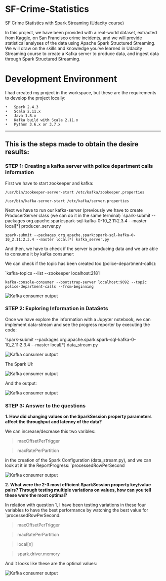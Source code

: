 # SF-Crime-Statistics
SF Crime Statistics with Spark Streaming (Udacity course)

In this project, we have been provided with a real-world dataset, extracted from Kaggle, on San Francisco crime incidents, and we will provide statistical analyses of the data using Apache Spark Structured Streaming. We will draw on the skills and knowledge you've learned in Udacity Streaming course to create a Kafka server to produce data, and ingest data through Spark Structured Streaming.

# Development Environment
I had created my project in the workspace, but these are the requirements to develop the project locally:

    •	Spark 2.4.3
    •	Scala 2.11.x
    •	Java 1.8.x
    •	Kafka build with Scala 2.11.x
    •	Python 3.6.x or 3.7.x

--------------------------------------------------------------------------------------------------
This is the steps made to obtain the desire results:
--------------------------------------------------------------------------------------------------

### STEP 1: Creating a kafka server with police department calls information
First we have to start zookeeper and kafka:

  `/usr/bin/zookeeper-server-start /etc/kafka/zookeeper.properties`
  
  `/usr/bin/kafka-server-start /etc/kafka/server.properties`


Next we have to run our kafka-server (previously we have to create ProducerServer class (we can do it in the same terminal)
  `spark-submit --packages org.apache.spark:spark-sql-kafka-0-10_2.11:2.3.4 --master local[*] producer_server.py
  
  `spark-submit --packages org.apache.spark:spark-sql-kafka-0-10_2.11:2.3.4 --master local[*] kafka_server.py`
  

And then, we have to check if the server is producing data and we are able to consume it by kafka consumer:

We can check if the topic has been created too (police-department-calls):

  `kafka-topics --list --zookeeper localhost:2181 
 
  `kafka-console-consumer --bootstrap-server localhost:9092 --topic police-department-calls --from-beginning`

![Kafka consumer output](https://github.com/patmaneg/SF-Crime-Statistics/blob/master/images/kafka-consumer.JPG?raw=true)


### STEP 2: Exploring Information in DataSets
Once we have explore the information with a Jupyter notebook, we can implement data-stream and see the progress reporter by executing the code:

  'spark-submit --packages org.apache.spark:spark-sql-kafka-0-10_2.11:2.3.4 --master local[*] data_stream.py
 
  ![Kafka consumer output](https://github.com/patmaneg/SF-Crime-Statistics/blob/master/images/ProgressReport.JPG?raw=true)
  
The Spark UI:

  ![Kafka consumer output](https://github.com/patmaneg/SF-Crime-Statistics/blob/master/images/SparkUI.JPG?raw=true)

And the output:

  ![Kafka consumer output](https://github.com/patmaneg/SF-Crime-Statistics/blob/master/images/output.JPG?raw=true)


### STEP 3: Answer to the questions

**1. How did changing values on the SparkSession property parameters affect the throughput and latency of the data?**

We can increase/decrease this two varibles: 

  > maxOffsetPerTrigger 
  
  > maxRatePerPartition
  
in the creation of the Spark Configuration (data_stream.py), and we can look at it in the ReportProgress: `processedRowPerSecond

  ![Kafka consumer output](https://github.com/patmaneg/SF-Crime-Statistics/blob/master/images/question1.JPG?raw=true)



**2. What were the 2-3 most efficient SparkSession property key/value pairs? Through testing multiple variations on values, how can you tell these were the most optimal?**

In relation with question 1, I have been testing variations in these four variables to have the best performance by watching the best value for `processedRowPerSecond.


  > maxOffsetPerTrigger 
  
  > maxRatePerPartition
  
  > local[n]
  
  > spark.driver.memory
  
And it looks like these are the optimal values:

  ![Kafka consumer output](https://github.com/patmaneg/SF-Crime-Statistics/blob/master/images/question2.JPG?raw=true)

  
